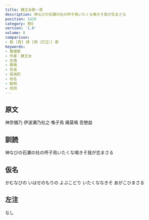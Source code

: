 ```yaml
---
title: 鏡王女歌一首
description: 神なびの石瀬の社の呼子鳥いたくな鳴きそ我が恋まさる
position: 1419
category: 巻8
version: '1.0'
volume: 8
comparison:
- 歌 [西] 謌 [西（訂正）] 歌
keywords:
- 春雑歌
- 作者：鏡王女
- 恋情
- 慕情
- 奈良
- 斑鳩町
- 地名
- 動物
- 枕詞
---
```


## 原文

神奈備乃 伊波瀬乃社之 喚子鳥 痛莫鳴 吾戀益

## 訓読

神なびの石瀬の社の呼子鳥いたくな鳴きそ我が恋まさる

## 仮名

かむなびの いはせのもりの よぶこどり いたくななきそ あがこひまさる

## 左注

なし
